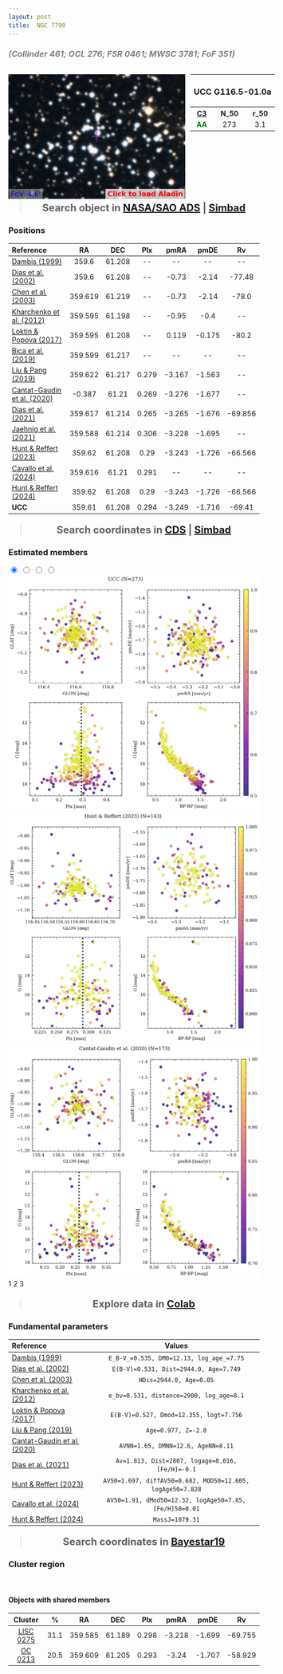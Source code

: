 ```yaml
---
layout: post
title:  NGC 7790
---
```

<h3><span style="color: #808080;"><i>(Collinder 461; OCL 276; FSR 0461; MWSC 3781; FoF 351)</i></span></h3><div style="display: flex; justify-content: space-between; width:720px;height:250px">
<div style="text-align: center;">

<!-- Static image + data attributes for FOV and target -->
<img id="aladin_img"
     data-umami-event="aladin_load"
     src="https://raw.githubusercontent.com/ucc23/Q2N/main/plots/ngc7790_aladin.webp"
     alt="Click to load Aladin Lite" 
     style="width:355px;height:250px; cursor: pointer;"
     data-fov="0.103" 
     data-target="359.61 61.208"/>
<!-- Div to contain Aladin Lite viewer -->
<div id="aladin-lite-div" style="width:355px;height:250px;display:none;"></div>
<!-- Aladin Lite script (will be loaded after the image is clicked) -->
<script src="{{ site.baseurl }}/scripts/aladin_load.js"></script>

</div>
<!-- Left block -->

<table style="width:355px;height:250px;">
  <!-- Row 1 (title) -->
  <tr>
    <td colspan="5"><h3>UCC G116.5-01.0a</h3></td>
  </tr>
  <!-- Row 2 -->
  <tr>
    <th style="text-align: center;"><a href="https://ucc.ar/faq#what-is-the-c3-parameter" title="Combined class">C3</a></th>
    <th style="text-align: center;"><div title="Stars with membership probability >50%">N_50</div></th>
    <th style="text-align: center;"><div title="Radius that contains half the members [arcmin]">r_50</div></th>
  </tr>
  <!-- Row 3 -->
  <tr>
    <td style="text-align: center;"><span style="color: green; font-weight: bold;">A</span><span style="color: green; font-weight: bold;">A</span></td>
    <td style="text-align: center;">273</td>
    <td style="text-align: center;">3.1</td>
  </tr>
</table>
</div>

> <p style="text-align:center; font-weight: bold; font-size:20px">Search object in <a data-umami-event="nasa_search" href="https://ui.adsabs.harvard.edu/search/q=%20collection%3Aastronomy%20body%3A%22NGC%207790%22&sort=date%20desc%2C%20bibcode%20desc&p_=0" target="_blank">NASA/SAO ADS</a> | <a data-umami-event="simbad_search" href="https://simbad.cds.unistra.fr/simbad/sim-id-refs?Ident=ngc7790" target="_blank">Simbad</a></p>


### Positions

| Reference    | RA    | DEC   | Plx  | pmRA  | pmDE   |  Rv  |
| :---         | :---: | :---: | :---: | :---: | :---: | :---: |
|[Dambis (1999)](https://ui.adsabs.harvard.edu/abs/1999AstL...25....7D) | 359.6 | 61.208 | -- | -- | -- | -- |
|[Dias et al. (2002)](https://ui.adsabs.harvard.edu/abs/2002A%26A...389..871D) | 359.6 | 61.208 | -- | -0.73 | -2.14 | -77.48 |
|[Chen et al. (2003)](https://ui.adsabs.harvard.edu/abs/2003AJ....125.1397C) | 359.619 | 61.219 | -- | -0.73 | -2.14 | -78.0 |
|[Kharchenko et al. (2012)](https://ui.adsabs.harvard.edu/abs/2012A%26A...543A.156K) | 359.595 | 61.198 | -- | -0.95 | -0.4 | -- |
|[Loktin & Popova (2017)](https://ui.adsabs.harvard.edu/abs/2017AstBu..72..257L) | 359.595 | 61.208 | -- | 0.119 | -0.175 | -80.2 |
|[Bica et al. (2019)](https://ui.adsabs.harvard.edu/abs/2019AJ....157...12B) | 359.599 | 61.217 | -- | -- | -- | -- |
|[Liu & Pang (2019)](https://ui.adsabs.harvard.edu/abs/2019ApJS..245...32L) | 359.622 | 61.217 | 0.279 | -3.167 | -1.563 | -- |
|[Cantat-Gaudin et al. (2020)](https://ui.adsabs.harvard.edu/abs/2020A%26A...640A...1C) | -0.387 | 61.21 | 0.269 | -3.276 | -1.677 | -- |
|[Dias et al. (2021)](https://ui.adsabs.harvard.edu/abs/2021MNRAS.504..356D) | 359.617 | 61.214 | 0.265 | -3.265 | -1.676 | -69.856 |
|[Jaehnig et al. (2021)](https://ui.adsabs.harvard.edu/abs/2021ApJ...923..129J) | 359.588 | 61.214 | 0.306 | -3.228 | -1.695 | -- |
|[Hunt & Reffert (2023)](https://ui.adsabs.harvard.edu/abs/2023A%26A...673A.114H) | 359.62 | 61.208 | 0.29 | -3.243 | -1.726 | -66.566 |
|[Cavallo et al. (2024)](https://ui.adsabs.harvard.edu/abs/2024AJ....167...12C) | 359.616 | 61.21 | 0.291 | -- | -- | -- |
|[Hunt & Reffert (2024)](https://ui.adsabs.harvard.edu/abs/2024A%26A...686A..42H) | 359.62 | 61.208 | 0.29 | -3.243 | -1.726 | -66.566 |
| **UCC** |359.61 | 61.208 | 0.294 | -3.249 | -1.716 | -69.41 |

> <p style="text-align:center; font-weight: bold; font-size:20px">Search coordinates in <a data-umami-event="cds_coord_search" href="https://cdsportal.u-strasbg.fr/?target=359.61,+61.208" target="_blank">CDS</a> | <a data-umami-event="simbad_coord_search" href="https://simbad.cds.unistra.fr/mobile/object_list.html?coord=359.61%2061.208&output=json&radius=5&userEntry=ngc7790" target="_blank">Simbad</a></p>

### Estimated members

<div class="carousel">
<input type="radio" name="radio-btn" id="slide1" checked>
<input type="radio" name="radio-btn" id="slide1">
<input type="radio" name="radio-btn" id="slide2">
<input type="radio" name="radio-btn" id="slide3">
<div class="slides">
<div class="slide">
<a href="https://raw.githubusercontent.com/ucc23/Q2N/main/plots/UCC/ngc7790.webp" target="_blank">
<img src="https://raw.githubusercontent.com/ucc23/Q2N/main/plots/UCC/ngc7790.webp" alt="NGC 7790 UCC">
</a>
</div>
<div class="slide">
<a href="https://raw.githubusercontent.com/ucc23/Q2N/main/plots/HUNT23/ngc7790.webp" target="_blank">
<img src="https://raw.githubusercontent.com/ucc23/Q2N/main/plots/HUNT23/ngc7790.webp" alt="NGC 7790 HUNT23">
</a>
</div>
<div class="slide">
<a href="https://raw.githubusercontent.com/ucc23/Q2N/main/plots/CANTAT20/ngc7790.webp" target="_blank">
<img src="https://raw.githubusercontent.com/ucc23/Q2N/main/plots/CANTAT20/ngc7790.webp" alt="NGC 7790 CANTAT20">
</a>
</div>
</div>
<div class="indicators">
<label for="slide1">1</label>
<label for="slide2">2</label>
<label for="slide3">3</label>
</div>
</div>


> <p style="text-align:center; font-weight: bold; font-size:20px">Explore data in <a data-umami-event="colab" href="https://colab.research.google.com/github/ucc23/ucc/blob/main/assets/notebook.ipynb" target="_blank">Colab</a></p>


### Fundamental parameters

| Reference |  Values |
| :---      |  :---:  |
| [Dambis (1999)](https://ui.adsabs.harvard.edu/abs/1999AstL...25....7D) | `E_B-V_=0.535, DM0=12.13, log_age_=7.75` |
| [Dias et al. (2002)](https://ui.adsabs.harvard.edu/abs/2002A%26A...389..871D) | `E(B-V)=0.531, Dist=2944.0, Age=7.749` |
| [Chen et al. (2003)](https://ui.adsabs.harvard.edu/abs/2003AJ....125.1397C) | `HDis=2944.0, Age=0.05` |
| [Kharchenko et al. (2012)](https://ui.adsabs.harvard.edu/abs/2012A%26A...543A.156K) | `e_bv=0.531, distance=2900, log_age=8.1` |
| [Loktin & Popova (2017)](https://ui.adsabs.harvard.edu/abs/2017AstBu..72..257L) | `E(B-V)=0.527, Dmod=12.355, logt=7.756` |
| [Liu & Pang (2019)](https://ui.adsabs.harvard.edu/abs/2019ApJS..245...32L) | `Age=0.977, Z=-2.0` |
| [Cantat-Gaudin et al. (2020)](https://ui.adsabs.harvard.edu/abs/2020A%26A...640A...1C) | `AVNN=1.65, DMNN=12.6, AgeNN=8.11` |
| [Dias et al. (2021)](https://ui.adsabs.harvard.edu/abs/2021MNRAS.504..356D) | `Av=1.813, Dist=2807, logage=8.016, [Fe/H]=-0.1` |
| [Hunt & Reffert (2023)](https://ui.adsabs.harvard.edu/abs/2023A%26A...673A.114H) | `AV50=1.697, diffAV50=0.682, MOD50=12.605, logAge50=7.828` |
| [Cavallo et al. (2024)](https://ui.adsabs.harvard.edu/abs/2024AJ....167...12C) | `AV50=1.91, dMod50=12.32, logAge50=7.85, [Fe/H]50=0.01` |
| [Hunt & Reffert (2024)](https://ui.adsabs.harvard.edu/abs/2024A%26A...686A..42H) | `MassJ=1079.31` |

> <p style="text-align:center; font-weight: bold; font-size:20px">Search coordinates in <a data-umami-event="bayestar" href="http://argonaut.skymaps.info/query?lon=116.595%20&lat=-1.008&coordsys=gal&mapname=bayestar2019" target="_blank">Bayestar19</a></p>


### Cluster region

<html lang="en">
  <body>
    <center>
    <div id="plot-params"
         data-oc-name="ngc7790"
         data-ra-center="-0.39"
         data-dec-center="61.21"
         data-rad-deg="3.1"
         data-plx="0.294">
    </div>
    <div id="plot-container">
        <div id="plot"></div>
    </div>
    <script defer type="module" src="{{ site.baseurl }}/scripts/radec_scatter.js"></script>
    </center>
  </body>
</html>
<br>


#### Objects with shared members

| Cluster | <span title="Percentage of members that this OC shares with the ones listed">%</span>   | RA   | DEC   | Plx   | pmRA  | pmDE  | Rv    |
| :---:   | :-: |:---: | :---: | :---: | :---: | :---: | :---: |
|[LISC 0275](/_clusters/lisc0275/)| 31.1 | 359.585 | 61.189 | 0.298 | -3.218 | -1.699 | -69.755 |
|[OC 0213](/_clusters/oc0213/)| 20.5 | 359.609 | 61.205 | 0.293 | -3.24 | -1.707 | -58.929 |